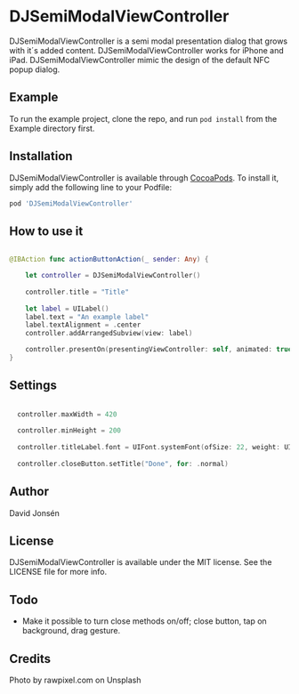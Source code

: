 # DJSemiModalViewController

DJSemiModalViewController is a semi modal presentation dialog that grows with it´s added content. DJSemiModalViewController works for iPhone and iPad. DJSemiModalViewController mimic the design of the default NFC popup dialog.

## Example

To run the example project, clone the repo, and run `pod install` from the Example directory first.

## Installation

DJSemiModalViewController is available through [CocoaPods](http://cocoapods.org). To install
it, simply add the following line to your Podfile:

```ruby
pod 'DJSemiModalViewController'
```

## How to use it

```swift

@IBAction func actionButtonAction(_ sender: Any) {

    let controller = DJSemiModalViewController()
    
    controller.title = "Title"
    
    let label = UILabel()
    label.text = "An example label"
    label.textAlignment = .center
    controller.addArrangedSubview(view: label)

    controller.presentOn(presentingViewController: self, animated: true, onDismiss: { })
}

```

## Settings

```swift
  
  controller.maxWidth = 420
  
  controller.minHeight = 200
  
  controller.titleLabel.font = UIFont.systemFont(ofSize: 22, weight: UIFont.Weight.bold)
  
  controller.closeButton.setTitle("Done", for: .normal)

```

## Author

David Jonsén

## License

DJSemiModalViewController is available under the MIT license. See the LICENSE file for more info.

## Todo

- Make it possible to turn close methods on/off; close button, tap on background, drag gesture.

## Credits

Photo by rawpixel.com on Unsplash
